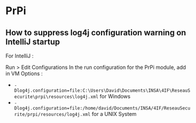 # PrPi

## How to suppress log4j configuration warning on IntelliJ startup

For IntelliJ :

Run > Edit Configurations
In the run configuration for the PrPi module, add in VM Options :
* `-Dlog4j.configuration=file:C:\Users\David\Documents\INSA\4IF\ReseauSecurite\prpi\resources\log4j.xml` for Windows
* `-Dlog4j.configuration=file:/home/david/Documents/INSA/4IF/ReseauSecurite/prpi/resources/log4j.xml` for a UNIX System
